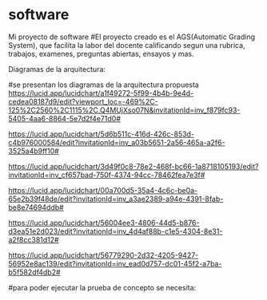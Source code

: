 # software
Mi proyecto de software
#El proyecto creado es el AGS(Automatic Grading System), que facilita la labor del docente calificando segun una rubrica, trabajos, examenes, preguntas abiertas, ensayos y mas. 

Diagramas de la arquitectura: 

#se presentan los diagramas de la arquitectura propuesta
https://lucid.app/lucidchart/a1f49272-5f99-4b4b-9e4d-cedea08187d9/edit?viewport_loc=-469%2C-125%2C2560%2C1115%2C.Q4MUjXso07N&invitationId=inv_f879fc93-5405-4aa6-8864-5e7d2f4e71d0#

https://lucid.app/lucidchart/5d6b511c-416d-426c-853d-c4b976000584/edit?invitationId=inv_a03b5651-2a56-465a-a2f6-3525a4b9ff10#

https://lucid.app/lucidchart/3d49f0c8-78e2-468f-bc66-1a8718105193/edit?invitationId=inv_cf657bad-750f-4374-94cc-78462fea7e3f#

https://lucid.app/lucidchart/00a700d5-35a4-4c6c-be0a-65e2b39f48de/edit?invitationId=inv_a3ae2389-a94e-4391-8fab-be8e74694ddb#

https://lucid.app/lucidchart/56004ee3-4806-44d5-b876-d3ea51e2d023/edit?invitationId=inv_4d4af88b-c1e5-4304-8e31-a2f8cc381d12#

https://lucid.app/lucidchart/56779290-2d32-4205-9427-56952e8ac139/edit?invitationId=inv_ead0d757-dc01-45f2-a7ba-b5f582df4db2#

#para poder ejecutar la prueba de concepto se necesita:
